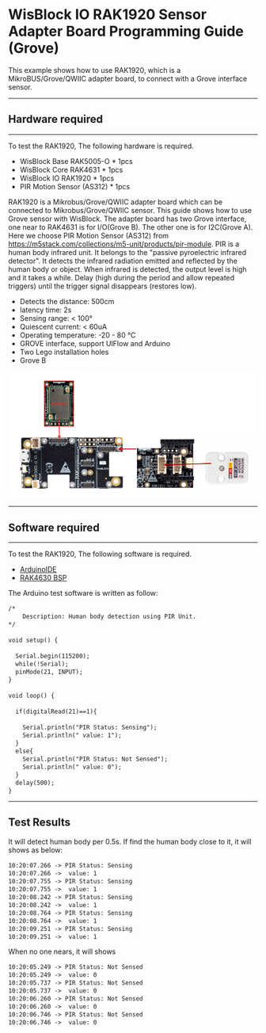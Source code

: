 # WisBlock IO RAK1920 Sensor Adapter Board Programming Guide (Grove)

This example shows how to use RAK1920, which is a MikroBUS/Grove/QWIIC adapter board, to connect with a Grove interface sensor.

----
## Hardware required
----
To test the RAK1920, The following hardware is required.

- WisBlock Base RAK5005-O  *  1pcs
- WisBlock Core RAK4631  *  1pcs
- WisBlock IO RAK1920      *  1pcs
- PIR Motion Sensor (AS312)   *  1pcs

RAK1920 is a Mikrobus/Grove/QWIIC adapter board which can be connected to Mikrobus/Grove/QWIIC sensor. This guide shows how to use Grove sensor with WisBlock. The adapter board has two Grove interface, one near to RAK4631 is for I/O(Grove B). The other one is for I2C(Grove A). Here we choose PIR Motion Sensor (AS312) from https://m5stack.com/collections/m5-unit/products/pir-module. PIR is a human body infrared unit. It belongs to the "passive pyroelectric infrared detector". It detects the infrared radiation emitted and reflected by the human body or object. When infrared is detected, the output level is high and it takes a while. Delay (high during the period and allow repeated triggers) until the trigger signal disappears (restores low).

- Detects the distance: 500cm
- latency time: 2s
- Sensing range: < 100°
- Quiescent current: < 60uA
- Operating temperature: -20 - 80 °C
- GROVE interface, support UIFlow and Arduino
- Two Lego installation holes
- Grove B

![1](res/1.png)

----
## Software required
----
To test the RAK1920, The following software is required.

- [ArduinoIDE](https://www.arduino.cc/en/Main/Software)
- [RAK4630 BSP](https://bitbucket.org/Fomi-RAK/wisblock-rak4630-development/src/master/bsp/)



The Arduino test software is written as follow:

```
/*
    Description: Human body detection using PIR Unit.
*/

void setup() {

  Serial.begin(115200);
  while(!Serial);
  pinMode(21, INPUT);
}

void loop() {

  if(digitalRead(21)==1){

    Serial.println("PIR Status: Sensing");
    Serial.println(" value: 1");
  }
  else{
    Serial.println("PIR Status: Not Sensed");
    Serial.println(" value: 0");
  }
  delay(500);
}
```



----
## Test Results
It will detect human body per 0.5s. If find the human body close to it, it will shows as below:

```
10:20:07.266 -> PIR Status: Sensing
10:20:07.266 ->  value: 1
10:20:07.755 -> PIR Status: Sensing
10:20:07.755 ->  value: 1
10:20:08.242 -> PIR Status: Sensing
10:20:08.242 ->  value: 1
10:20:08.764 -> PIR Status: Sensing
10:20:08.764 ->  value: 1
10:20:09.251 -> PIR Status: Sensing
10:20:09.251 ->  value: 1

```

When no one nears, it will shows

```
10:20:05.249 -> PIR Status: Not Sensed
10:20:05.249 ->  value: 0
10:20:05.737 -> PIR Status: Not Sensed
10:20:05.737 ->  value: 0
10:20:06.260 -> PIR Status: Not Sensed
10:20:06.260 ->  value: 0
10:20:06.746 -> PIR Status: Not Sensed
10:20:06.746 ->  value: 0

```

